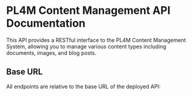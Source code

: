 # PL4M Content Management API Documentation

This API provides a RESTful interface to the PL4M Content Management System, allowing you to manage various content types including documents, images, and blog posts.

## Base URL

All endpoints are relative to the base URL of the deployed API: 